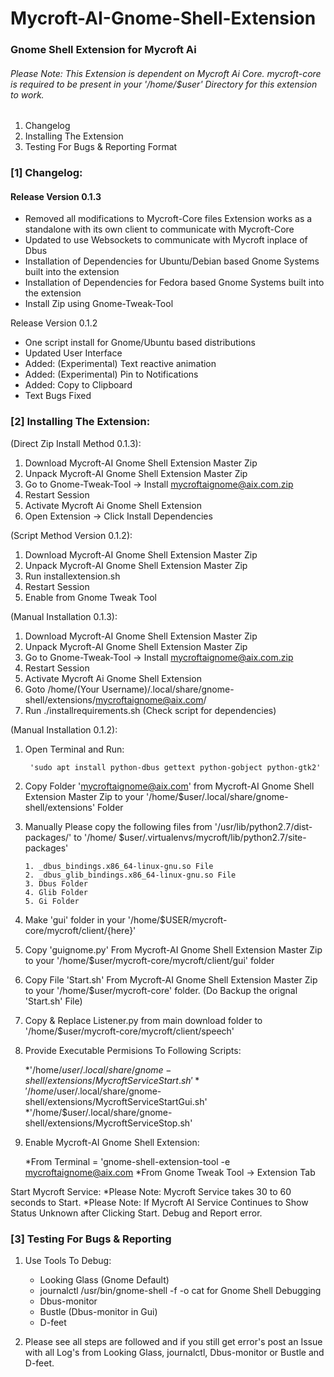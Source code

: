 # Mycroft-AI-Gnome-Shell-Extension
### Gnome Shell Extension for Mycroft Ai 

###### Please Note: This Extension is dependent on Mycroft Ai Core. mycroft-core is required to be present in your '/home/$user' Directory for this extension to work. 

1. Changelog
2. Installing The Extension
3. Testing For Bugs & Reporting Format

### [1] Changelog:

  #### Release Version 0.1.3
  + Removed all modifications to Mycroft-Core files Extension works as a standalone with its own client to communicate with Mycroft-Core
  + Updated to use Websockets to communicate with Mycroft inplace of Dbus
  + Installation of Dependencies for Ubuntu/Debian based Gnome Systems built into the extension
  + Installation of Dependencies for Fedora based Gnome Systems built into the extension
  + Install Zip using Gnome-Tweak-Tool

  Release Version 0.1.2
  + One script install for Gnome/Ubuntu based distributions
  + Updated User Interface
  + Added: (Experimental) Text reactive animation
  + Added: (Experimental) Pin to Notifications
  + Added: Copy to Clipboard
  + Text Bugs Fixed


### [2] Installing The Extension: 
(Direct Zip Install Method 0.1.3):
  1. Download Mycroft-AI Gnome Shell Extension Master Zip
  2. Unpack Mycroft-AI Gnome Shell Extension Master Zip
  3. Go to Gnome-Tweak-Tool -> Install mycroftaignome@aix.com.zip
  4. Restart Session
  5. Activate Mycroft Ai Gnome Shell Extension
  6. Open Extension -> Click Install Dependencies 

(Script Method Version 0.1.2):

  1. Download Mycroft-AI Gnome Shell Extension Master Zip
  2. Unpack Mycroft-AI Gnome Shell Extension Master Zip
  3. Run installextension.sh
  4. Restart Session
  5. Enable from Gnome Tweak Tool
  
(Manual Installation 0.1.3):
  1. Download Mycroft-AI Gnome Shell Extension Master Zip
  2. Unpack Mycroft-AI Gnome Shell Extension Master Zip
  3. Go to Gnome-Tweak-Tool -> Install mycroftaignome@aix.com.zip
  4. Restart Session
  5. Activate Mycroft Ai Gnome Shell Extension
  6. Goto /home/(Your Username)/.local/share/gnome-shell/extensions/mycroftaignome@aix.com/
  7. Run ./installrequirements.sh (Check script for dependencies) 

(Manual Installation 0.1.2):

  1. Open Terminal and Run: 
  
          'sudo apt install python-dbus gettext python-gobject python-gtk2'

  2. Copy Folder 'mycroftaignome@aix.com' from Mycroft-AI Gnome Shell Extension Master Zip to your '/home/$user/.local/share/gnome-shell/extensions' Folder
  
  3. Manually Please copy the following files from '/usr/lib/python2.7/dist-packages/' to '/home/
$user/.virtualenvs/mycroft/lib/python2.7/site-packages'

         1. _dbus_bindings.x86_64-linux-gnu.so File
         2. _dbus_glib_bindings.x86_64-linux-gnu.so File
         3. Dbus Folder
         4. Glib Folder
         5. Gi Folder

  4. Make 'gui' folder in your '/home/$USER/mycroft-core/mycroft/client/{here}'
  
  5. Copy 'guignome.py' From Mycroft-AI Gnome Shell Extension Master Zip to your '/home/$user/mycroft-core/mycroft/client/gui' folder
  
  6. Copy File 'Start.sh' From Mycroft-AI Gnome Shell Extension Master Zip to your '/home/$user/mycroft-core' folder. (Do Backup the orignal 'Start.sh' File)
  
  7. Copy & Replace Listener.py from main download folder to '/home/$user/mycroft-core/mycroft/client/speech' 
  
  8. Provide Executable Permisions To Following Scripts:
  
        *'/home/$user/.local/share/gnome-shell/extensions/MycroftServiceStart.sh'
        *'/home/$user/.local/share/gnome-shell/extensions/MycroftServiceStartGui.sh'
        *'/home/$user/.local/share/gnome-shell/extensions/MycroftServiceStop.sh'

  9. Enable Mycroft-AI Gnome Shell Extension:
  
        *From Terminal = 'gnome-shell-extension-tool -e mycroftaignome@aix.com
        *From Gnome Tweak Tool -> Extension Tab
  
  Start Mycroft Service:
        *Please Note: Mycroft Service takes 30 to 60 seconds to Start.
        *Please Note: If Mycroft AI Service Continues to Show Status Unknown after Clicking Start. Debug and Report error.

### [3] Testing For Bugs & Reporting
  1. Use Tools To Debug:
        * Looking Glass (Gnome Default)
        * journalctl /usr/bin/gnome-shell -f -o cat for Gnome Shell Debugging
        * Dbus-monitor
        * Bustle (Dbus-monitor in Gui)
        * D-feet
  
  2. Please see all steps are followed and if you still get error's post an Issue with all Log's from Looking Glass, journalctl, Dbus-monitor or Bustle and D-feet.
